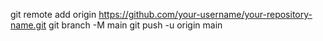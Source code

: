git remote add origin https://github.com/your-username/your-repository-name.git
git branch -M main
git push -u origin main
